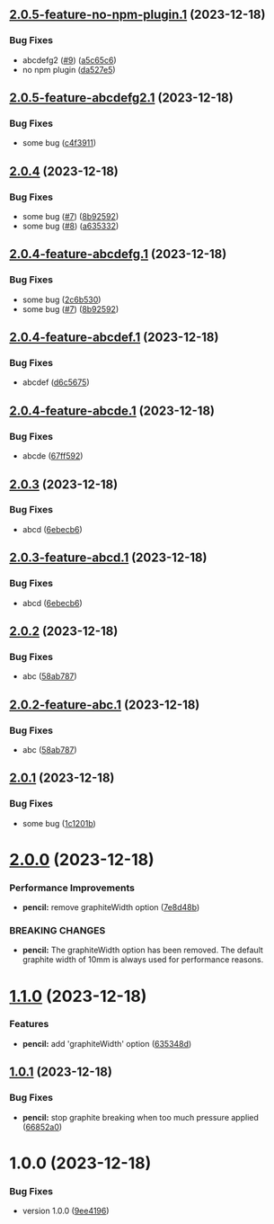 ## [2.0.5-feature-no-npm-plugin.1](https://github.com/viniciusteixeiradias/semantic-release/compare/v2.0.4...v2.0.5-feature-no-npm-plugin.1) (2023-12-18)


### Bug Fixes

* abcdefg2 ([#9](https://github.com/viniciusteixeiradias/semantic-release/issues/9)) ([a5c65c6](https://github.com/viniciusteixeiradias/semantic-release/commit/a5c65c6eac63dd06311aea63177010088009f700))
* no npm plugin ([da527e5](https://github.com/viniciusteixeiradias/semantic-release/commit/da527e58987f0c9bd22db1f5693f5f29e54f355e))

## [2.0.5-feature-abcdefg2.1](https://github.com/viniciusteixeiradias/semantic-release/compare/v2.0.4...v2.0.5-feature-abcdefg2.1) (2023-12-18)


### Bug Fixes

* some bug ([c4f3911](https://github.com/viniciusteixeiradias/semantic-release/commit/c4f39118790fbf35a30a671c49db63163c9176be))

## [2.0.4](https://github.com/viniciusteixeiradias/semantic-release/compare/v2.0.3...v2.0.4) (2023-12-18)


### Bug Fixes

* some bug ([#7](https://github.com/viniciusteixeiradias/semantic-release/issues/7)) ([8b92592](https://github.com/viniciusteixeiradias/semantic-release/commit/8b925925f36222c39bbf1c1a71d8a626be285bd5))
* some bug ([#8](https://github.com/viniciusteixeiradias/semantic-release/issues/8)) ([a635332](https://github.com/viniciusteixeiradias/semantic-release/commit/a63533264fef26fbd2d89598d71481d4440d9f35))

## [2.0.4-feature-abcdefg.1](https://github.com/viniciusteixeiradias/semantic-release/compare/v2.0.3...v2.0.4-feature-abcdefg.1) (2023-12-18)


### Bug Fixes

* some bug ([2c6b530](https://github.com/viniciusteixeiradias/semantic-release/commit/2c6b5305d7d5b266eaad61b0bf56328481b9bc8f))
* some bug ([#7](https://github.com/viniciusteixeiradias/semantic-release/issues/7)) ([8b92592](https://github.com/viniciusteixeiradias/semantic-release/commit/8b925925f36222c39bbf1c1a71d8a626be285bd5))

## [2.0.4-feature-abcdef.1](https://github.com/viniciusteixeiradias/semantic-release/compare/v2.0.3...v2.0.4-feature-abcdef.1) (2023-12-18)


### Bug Fixes

* abcdef ([d6c5675](https://github.com/viniciusteixeiradias/semantic-release/commit/d6c567554c59420f41f143a5bc0644d374215e55))

## [2.0.4-feature-abcde.1](https://github.com/viniciusteixeiradias/semantic-release/compare/v2.0.3...v2.0.4-feature-abcde.1) (2023-12-18)


### Bug Fixes

* abcde ([67ff592](https://github.com/viniciusteixeiradias/semantic-release/commit/67ff5927291cc3ac00fa44624500e699d405effd))

## [2.0.3](https://github.com/viniciusteixeiradias/semantic-release/compare/v2.0.2...v2.0.3) (2023-12-18)


### Bug Fixes

* abcd ([6ebecb6](https://github.com/viniciusteixeiradias/semantic-release/commit/6ebecb61e8c63c00abe3b1bcc8a7d4dc389c3a9e))

## [2.0.3-feature-abcd.1](https://github.com/viniciusteixeiradias/semantic-release/compare/v2.0.2...v2.0.3-feature-abcd.1) (2023-12-18)


### Bug Fixes

* abcd ([6ebecb6](https://github.com/viniciusteixeiradias/semantic-release/commit/6ebecb61e8c63c00abe3b1bcc8a7d4dc389c3a9e))

## [2.0.2](https://github.com/viniciusteixeiradias/semantic-release/compare/v2.0.1...v2.0.2) (2023-12-18)


### Bug Fixes

* abc ([58ab787](https://github.com/viniciusteixeiradias/semantic-release/commit/58ab7878179b3906566ad95fffda53c4b7cdc9d2))

## [2.0.2-feature-abc.1](https://github.com/viniciusteixeiradias/semantic-release/compare/v2.0.1...v2.0.2-feature-abc.1) (2023-12-18)


### Bug Fixes

* abc ([58ab787](https://github.com/viniciusteixeiradias/semantic-release/commit/58ab7878179b3906566ad95fffda53c4b7cdc9d2))

## [2.0.1](https://github.com/viniciusteixeiradias/semantic-release/compare/v2.0.0...v2.0.1) (2023-12-18)


### Bug Fixes

* some bug ([1c1201b](https://github.com/viniciusteixeiradias/semantic-release/commit/1c1201b654553cbdc514fe6804860cae6e3ba250))

# [2.0.0](https://github.com/viniciusteixeiradias/semantic-release/compare/v1.1.0...v2.0.0) (2023-12-18)


### Performance Improvements

* **pencil:** remove graphiteWidth option ([7e8d48b](https://github.com/viniciusteixeiradias/semantic-release/commit/7e8d48b411604d79821e59419b5e518bd75d328c))


### BREAKING CHANGES

* **pencil:** The graphiteWidth option has been removed.
The default graphite width of 10mm is always used for performance reasons.

# [1.1.0](https://github.com/viniciusteixeiradias/semantic-release/compare/v1.0.1...v1.1.0) (2023-12-18)


### Features

* **pencil:** add 'graphiteWidth' option ([635348d](https://github.com/viniciusteixeiradias/semantic-release/commit/635348db8b25237746a97fc695d5adc00db8f3c7))

## [1.0.1](https://github.com/viniciusteixeiradias/semantic-release/compare/v1.0.0...v1.0.1) (2023-12-18)


### Bug Fixes

* **pencil:** stop graphite breaking when too much pressure applied ([66852a0](https://github.com/viniciusteixeiradias/semantic-release/commit/66852a080eacddd46ebec7c87b108da7bc118bb8))

# 1.0.0 (2023-12-18)


### Bug Fixes

* version 1.0.0 ([9ee4196](https://github.com/viniciusteixeiradias/semantic-release/commit/9ee4196247ea6ff506a5a9158963f517d50387ae))
